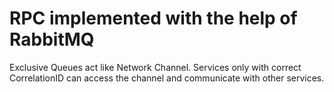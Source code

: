# RPC implemented with the help of RabbitMQ

Exclusive Queues act like Network Channel. Services only with correct CorrelationID can access the channel and communicate with other services.